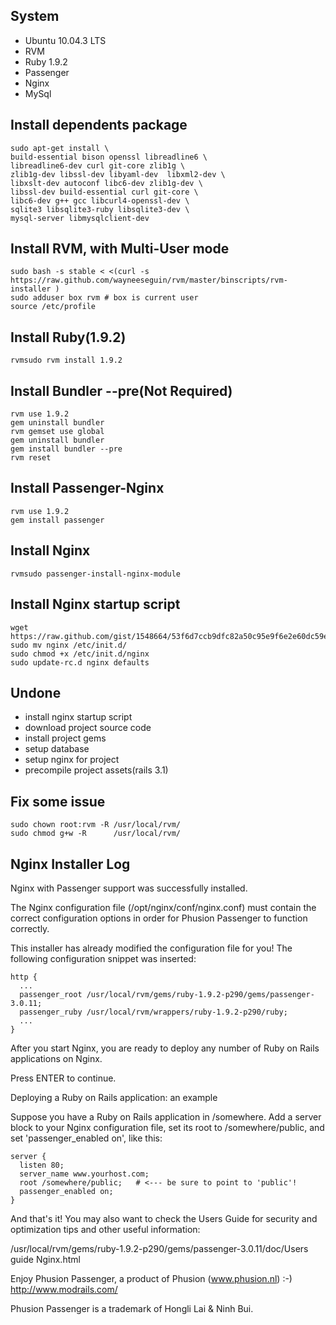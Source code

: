
System
------------------------

* Ubuntu 10.04.3 LTS
* RVM
* Ruby 1.9.2
* Passenger
* Nginx
* MySql

Install dependents package
------------------------

    sudo apt-get install \
    build-essential bison openssl libreadline6 \
    libreadline6-dev curl git-core zlib1g \
    zlib1g-dev libssl-dev libyaml-dev  libxml2-dev \
    libxslt-dev autoconf libc6-dev zlib1g-dev \
    libssl-dev build-essential curl git-core \
    libc6-dev g++ gcc libcurl4-openssl-dev \
    sqlite3 libsqlite3-ruby libsqlite3-dev \
    mysql-server libmysqlclient-dev

Install RVM, with Multi-User mode
------------------------

    sudo bash -s stable < <(curl -s https://raw.github.com/wayneeseguin/rvm/master/binscripts/rvm-installer )
    sudo adduser box rvm # box is current user
    source /etc/profile

Install Ruby(1.9.2)
------------------------

    rvmsudo rvm install 1.9.2

Install Bundler --pre(Not Required)
------------------------

    rvm use 1.9.2
    gem uninstall bundler
    rvm gemset use global
    gem uninstall bundler
    gem install bundler --pre
    rvm reset

Install Passenger-Nginx
------------------------

    rvm use 1.9.2
    gem install passenger

Install Nginx
------------------------

    rvmsudo passenger-install-nginx-module

Install Nginx startup script
------------------------

    wget https://raw.github.com/gist/1548664/53f6d7ccb9dfc82a50c95e9f6e2e60dc59e4c2fb/nginx
    sudo mv nginx /etc/init.d/
    sudo chmod +x /etc/init.d/nginx
    sudo update-rc.d nginx defaults

Undone
------------------------

* install nginx startup script
* download project source code
* install project gems
* setup database
* setup nginx for project
* precompile project assets(rails 3.1)

Fix some issue
------------------------

    sudo chown root:rvm -R /usr/local/rvm/
    sudo chmod g+w -R      /usr/local/rvm/

Nginx Installer Log
------------------------
Nginx with Passenger support was successfully installed.

The Nginx configuration file (/opt/nginx/conf/nginx.conf)
must contain the correct configuration options in order for Phusion Passenger
to function correctly.

This installer has already modified the configuration file for you! The
following configuration snippet was inserted:

    http {
      ...
      passenger_root /usr/local/rvm/gems/ruby-1.9.2-p290/gems/passenger-3.0.11;
      passenger_ruby /usr/local/rvm/wrappers/ruby-1.9.2-p290/ruby;
      ...
    }

After you start Nginx, you are ready to deploy any number of Ruby on Rails
applications on Nginx.

Press ENTER to continue.

Deploying a Ruby on Rails application: an example

Suppose you have a Ruby on Rails application in /somewhere. Add a server block
to your Nginx configuration file, set its root to /somewhere/public, and set
'passenger_enabled on', like this:

    server {
      listen 80;
      server_name www.yourhost.com;
      root /somewhere/public;   # <--- be sure to point to 'public'!
      passenger_enabled on;
    }

And that's it! You may also want to check the Users Guide for security and
optimization tips and other useful information:

  /usr/local/rvm/gems/ruby-1.9.2-p290/gems/passenger-3.0.11/doc/Users guide Nginx.html

Enjoy Phusion Passenger, a product of Phusion (www.phusion.nl) :-)
http://www.modrails.com/

Phusion Passenger is a trademark of Hongli Lai & Ninh Bui.






